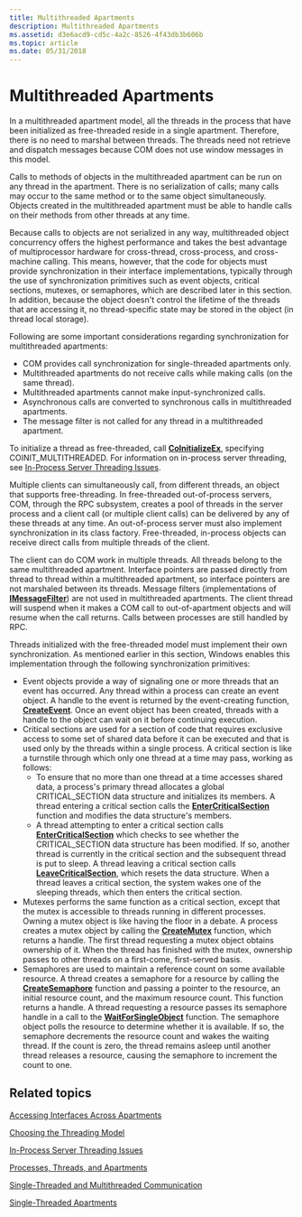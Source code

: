```yaml
---
title: Multithreaded Apartments
description: Multithreaded Apartments
ms.assetid: d3e6acd9-cd5c-4a2c-8526-4f43db3b606b
ms.topic: article
ms.date: 05/31/2018
---
```


# Multithreaded Apartments

In a multithreaded apartment model, all the threads in the process that have been initialized as free-threaded reside in a single apartment. Therefore, there is no need to marshal between threads. The threads need not retrieve and dispatch messages because COM does not use window messages in this model.

Calls to methods of objects in the multithreaded apartment can be run on any thread in the apartment. There is no serialization of calls; many calls may occur to the same method or to the same object simultaneously. Objects created in the multithreaded apartment must be able to handle calls on their methods from other threads at any time.

Because calls to objects are not serialized in any way, multithreaded object concurrency offers the highest performance and takes the best advantage of multiprocessor hardware for cross-thread, cross-process, and cross-machine calling. This means, however, that the code for objects must provide synchronization in their interface implementations, typically through the use of synchronization primitives such as event objects, critical sections, mutexes, or semaphores, which are described later in this section. In addition, because the object doesn't control the lifetime of the threads that are accessing it, no thread-specific state may be stored in the object (in thread local storage).

Following are some important considerations regarding synchronization for multithreaded apartments:

-   COM provides call synchronization for single-threaded apartments only.
-   Multithreaded apartments do not receive calls while making calls (on the same thread).
-   Multithreaded apartments cannot make input-synchronized calls.
-   Asynchronous calls are converted to synchronous calls in multithreaded apartments.
-   The message filter is not called for any thread in a multithreaded apartment.

To initialize a thread as free-threaded, call [**CoInitializeEx**](/windows/desktop/api/combaseapi/nf-combaseapi-coinitializeex), specifying COINIT\_MULTITHREADED. For information on in-process server threading, see [In-Process Server Threading Issues](in-process-server-threading-issues.md).

Multiple clients can simultaneously call, from different threads, an object that supports free-threading. In free-threaded out-of-process servers, COM, through the RPC subsystem, creates a pool of threads in the server process and a client call (or multiple client calls) can be delivered by any of these threads at any time. An out-of-process server must also implement synchronization in its class factory. Free-threaded, in-process objects can receive direct calls from multiple threads of the client.

The client can do COM work in multiple threads. All threads belong to the same multithreaded apartment. Interface pointers are passed directly from thread to thread within a multithreaded apartment, so interface pointers are not marshaled between its threads. Message filters (implementations of [**IMessageFilter**](/windows/desktop/api/ObjIdl/nn-objidl-imessagefilter)) are not used in multithreaded apartments. The client thread will suspend when it makes a COM call to out-of-apartment objects and will resume when the call returns. Calls between processes are still handled by RPC.

Threads initialized with the free-threaded model must implement their own synchronization. As mentioned earlier in this section, Windows enables this implementation through the following synchronization primitives:

-   Event objects provide a way of signaling one or more threads that an event has occurred. Any thread within a process can create an event object. A handle to the event is returned by the event-creating function, [**CreateEvent**](/windows/desktop/api/synchapi/nf-synchapi-createeventa). Once an event object has been created, threads with a handle to the object can wait on it before continuing execution.
-   Critical sections are used for a section of code that requires exclusive access to some set of shared data before it can be executed and that is used only by the threads within a single process. A critical section is like a turnstile through which only one thread at a time may pass, working as follows:
    -   To ensure that no more than one thread at a time accesses shared data, a process's primary thread allocates a global CRITICAL\_SECTION data structure and initializes its members. A thread entering a critical section calls the [**EnterCriticalSection**](/windows/desktop/api/synchapi/nf-synchapi-entercriticalsection) function and modifies the data structure's members.
    -   A thread attempting to enter a critical section calls [**EnterCriticalSection**](/windows/desktop/api/synchapi/nf-synchapi-entercriticalsection) which checks to see whether the CRITICAL\_SECTION data structure has been modified. If so, another thread is currently in the critical section and the subsequent thread is put to sleep. A thread leaving a critical section calls [**LeaveCriticalSection**](/windows/desktop/api/synchapi/nf-synchapi-leavecriticalsection), which resets the data structure. When a thread leaves a critical section, the system wakes one of the sleeping threads, which then enters the critical section.
-   Mutexes performs the same function as a critical section, except that the mutex is accessible to threads running in different processes. Owning a mutex object is like having the floor in a debate. A process creates a mutex object by calling the [**CreateMutex**](/windows/desktop/api/synchapi/nf-synchapi-createmutexa) function, which returns a handle. The first thread requesting a mutex object obtains ownership of it. When the thread has finished with the mutex, ownership passes to other threads on a first-come, first-served basis.
-   Semaphores are used to maintain a reference count on some available resource. A thread creates a semaphore for a resource by calling the [**CreateSemaphore**](/windows/desktop/api/winbase/nf-winbase-createsemaphorea) function and passing a pointer to the resource, an initial resource count, and the maximum resource count. This function returns a handle. A thread requesting a resource passes its semaphore handle in a call to the [**WaitForSingleObject**](/windows/desktop/api/synchapi/nf-synchapi-waitforsingleobject) function. The semaphore object polls the resource to determine whether it is available. If so, the semaphore decrements the resource count and wakes the waiting thread. If the count is zero, the thread remains asleep until another thread releases a resource, causing the semaphore to increment the count to one.

## Related topics

<dl> <dt>

[Accessing Interfaces Across Apartments](accessing-interfaces-across-apartments.md)
</dt> <dt>

[Choosing the Threading Model](choosing-the-threading-model.md)
</dt> <dt>

[In-Process Server Threading Issues](in-process-server-threading-issues.md)
</dt> <dt>

[Processes, Threads, and Apartments](processes--threads--and-apartments.md)
</dt> <dt>

[Single-Threaded and Multithreaded Communication](single-threaded-and-multithreaded-communication.md)
</dt> <dt>

[Single-Threaded Apartments](single-threaded-apartments.md)
</dt> </dl>

 

 